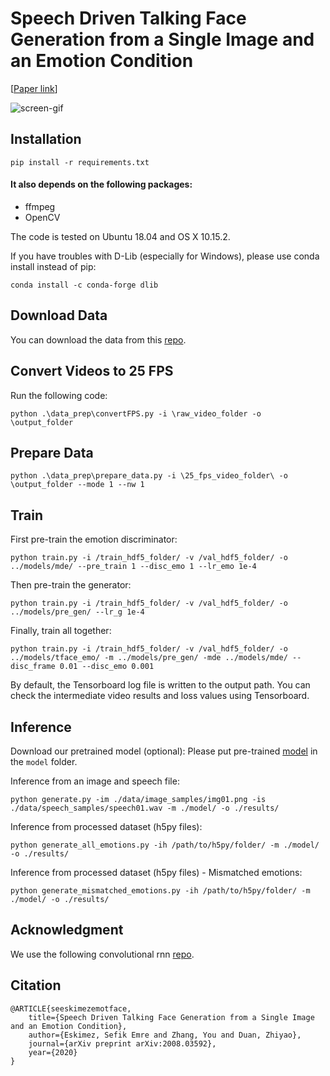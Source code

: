 # Speech Driven Talking Face Generation from a Single Image and an Emotion Condition

[[Paper link](https://arxiv.org/pdf/2008.03592.pdf)]

![screen-gif](./assets/example.gif.gif)

## Installation

```
pip install -r requirements.txt
```

#### It also depends on the following packages:
* ffmpeg
* OpenCV

The code is tested on Ubuntu 18.04 and OS X 10.15.2. 

If you have troubles with D-Lib (especially for Windows), please use conda install instead of pip:

```
conda install -c conda-forge dlib
```

## Download Data
You can download the data from this [repo](https://github.com/CheyneyComputerScience/CREMA-D).


## Convert Videos to 25 FPS
Run the following code:
```
python .\data_prep\convertFPS.py -i \raw_video_folder -o \output_folder
```

## Prepare Data
```
python .\data_prep\prepare_data.py -i \25_fps_video_folder\ -o \output_folder --mode 1 --nw 1
```

## Train
First pre-train the emotion discriminator:

```
python train.py -i /train_hdf5_folder/ -v /val_hdf5_folder/ -o ../models/mde/ --pre_train 1 --disc_emo 1 --lr_emo 1e-4
```

Then pre-train the generator:

```
python train.py -i /train_hdf5_folder/ -v /val_hdf5_folder/ -o ../models/pre_gen/ --lr_g 1e-4
```

Finally, train all together:

```
python train.py -i /train_hdf5_folder/ -v /val_hdf5_folder/ -o ../models/tface_emo/ -m ../models/pre_gen/ -mde ../models/mde/ --disc_frame 0.01 --disc_emo 0.001
```

By default, the Tensorboard log file is written to the output path. You can check the intermediate video results and loss values using Tensorboard.

## Inference

Download our pretrained model (optional): Please put pre-trained [model](https://drive.google.com/file/d/1evtS1N828JsAAzIS05NoJ2k-lKQFZtsX/view?usp=sharing) in the `model` folder.

Inference from an image and speech file:

```
python generate.py -im ./data/image_samples/img01.png -is ./data/speech_samples/speech01.wav -m ./model/ -o ./results/
```

Inference from processed dataset (h5py files):

```
python generate_all_emotions.py -ih /path/to/h5py/folder/ -m ./model/ -o ./results/
```

Inference from processed dataset (h5py files) - Mismatched emotions:

```
python generate_mismatched_emotions.py -ih /path/to/h5py/folder/ -m ./model/ -o ./results/
```

## Acknowledgment
We use the following convolutional rnn [repo](https://github.com/kamo-naoyuki/pytorch_convolutional_rnn).

## Citation
```
@ARTICLE{seeskimezemotface,
    title={Speech Driven Talking Face Generation from a Single Image and an Emotion Condition},
    author={Eskimez, Sefik Emre and Zhang, You and Duan, Zhiyao},
    journal={arXiv preprint arXiv:2008.03592},
    year={2020}
}
```
